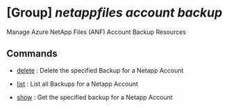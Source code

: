 # [Group] _netappfiles account backup_

Manage Azure NetApp Files (ANF) Account Backup Resources

## Commands

- [delete](/Commands/netappfiles/account/backup/_delete.md)
: Delete the specified Backup for a Netapp Account

- [list](/Commands/netappfiles/account/backup/_list.md)
: List all Backups for a Netapp Account

- [show](/Commands/netappfiles/account/backup/_show.md)
: Get the specified backup for a Netapp Account
